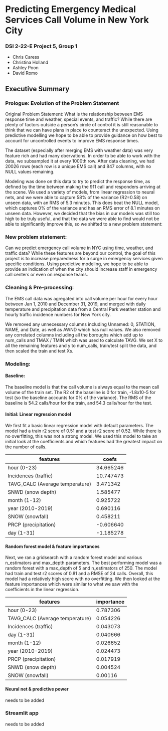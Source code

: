 # Predicting Emergency Medical Services Call Volume in New York City

### DSI 2-22-E Project 5, Group 1
* Chris Caress
* Christina Holland
* Ashley Poon
* David Romo

## Executive Summary  

### Prologue: Evolution of the Problem Statement

Original Problem Statement: What is the relationship between EMS response time and weather, special events, and traffic?  While there are plenty of factors outside a person’s circle of control it is still reasonable to think that we can have plans in place to counteract the unexpected.  Using predictive modelling we hope to be able to provide guidance on how best to account for uncontrolled events to improve EMS response times.  

The dataset (especially after merging EMS with weather data) was very feature rich and had many obervations. In order to be able to work with the data, we subsampled it at every 1000th row. After data cleaning, we had 20026 rows (each row is a unique EMS call) and 847 columns, with no NULL values remaining.
 
Modeling was done on this data to try to predict the response time, as defined by the time between making the 911 call and responders arriving at the scene. We used a variety of models, from linear regression to neural nets, and we were able to capture 58% of the variance (R2=0.58) on unseen data, with an RMS of 5.3 minutes. This does beat the NULL model, which captures 0% of the variance and has an RMS error of 8.1 minutes on unseen data. However, we decided that the bias in our models was still too high to be truly useful, and that the data we were able to find would not be able to significantly improve this, so we shifted to a new problem statement:

### New problem statement: 

Can we predict emergency call volume in NYC using time, weather, and traffic data? While these features are beyond our control, the goal of this project is to increase preparedness for a surge in emergency services given specific conditions. Using predictive modeling, we hope to be able to provide an indication of when the city should increase staff in emergency call centers or even on response teams.

### Cleaning & Pre-processing:

The EMS call data was agregated into call volume per hour for every hour between Jan 1, 2010 and December 31, 2019, and merged with daily temperature and precipitation data from a Central Park weather station and hourly traffic incidence numbers for New York city.

We removed any unnecessary columns including Unnamed: 0, STATION, NAME, and Date, as well as AWND which has null values. We also removed any correlated columns including all the boroughs which add up to num_calls and TMAX / TMIN which was used to calculate TAVG.
We set X to all the remaining features and y to num_calls, train/test split the data, and then scaled the train and test Xs.

### Modeling:

#### Baseline:

The baseline model is that the call volume is always equal to the mean call volume of the train set. The R2 of the baseline is 0 for train, -1.8x10-5 for test (so the baseline accounts for 0% of the variance). The RMS of the baseline is 54.2 calls/hour for the train, and 54.3 calls/hour for the test.

#### Initial: Linear regression model

We first fit a basic linear regression model with default parameters. The model had a train r2 score of 0.51 and a test r2 score of 0.52. While there is no overfitting, this was not a strong model. We used this model to take an initial look at the coefficients and which features had the greatest impact on the number of calls. 

| features                        | coefs     |
|---                              | ---       |
| hour (0-23)                     | 34.665246 |
| Incidences (traffic)            | 10.747473 |
| TAVG_CALC (Average temperature) | 3.471342  |
| SNWD (snow depth)               | 1.585477  |
| month (1-12)                    | 0.925722  |
| year (2010-2019)                | 0.690116  |
| SNOW (snowfall)                 | 0.458211  |
| PRCP (precipitation)            | -0.606640 |
| day (1-31)                      | -1.185278 |

#### Random forest model & feature importances

Next, we ran a gridsearch with a random forest model and various n_estimators and max_depth parameters. The best performing model was a random forest with a max_depth of  5 and n_estimators of 250.  The model had train and test r2 scores of 0.81 and a RMSE of 24 calls. Overall, this model had a relatively high score with no overfitting. We then looked at the feature importances which were similar to what we saw with the coefficients in the linear regression.

| features                        | importance|
|---                              | ---       |
| hour (0-23)                     | 0.787306  |
| TAVG_CALC (Average temperature) | 0.054226  |
| Incidences (traffic)            | 0.043073  |
| day (1-31)                      | 0.040666  |
| month (1-12)                    | 0.026652  |
| year (2010-2019)                | 0.024473  |
| PRCP (precipitation)            | 0.017919  |
| SNWD (snow depth)               | 0.004524  |
| SNOW (snowfall)                 | 0.00116  |

#### Neural net & predictive power

needs to be added

### Streamlit app

needs to be added